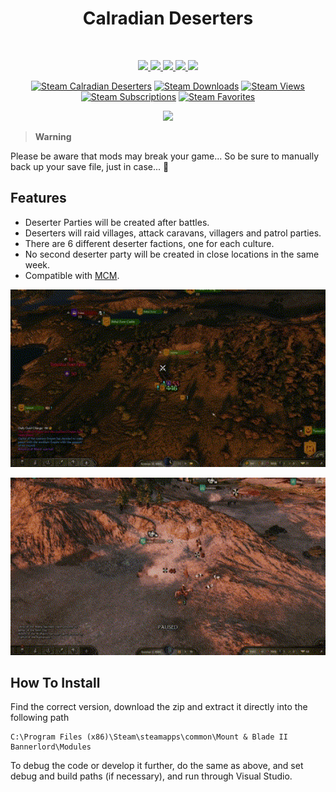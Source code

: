 <h1 align="center">Calradian Deserters</h1>
<br>

<p align="center">
        <a href="https://www.nexusmods.com/mountandblade2bannerlord/mods/5829" alt="NexusMods Calradian-Deserters">
    <img src="https://img.shields.io/badge/NexusMods-Calradian%20Deserters%20V2.svg" />
  </a>
  <a href="https://www.nexusmods.com/mountandblade2bannerlord/mods/5829" alt="NexusMods Calradian-Deserters">
    <img src="https://img.shields.io/endpoint?url=https%3A%2F%2Fnexusmods-version-pzk4e0ejol6j.runkit.sh%3FgameId%3Dmountandblade2bannerlord%26modId%3D5829" />
  </a>
  <a href="https://www.nexusmods.com/mountandblade2bannerlord/mods/5829" alt="NexusMods Calradian-Deserters">
    <img src="https://img.shields.io/endpoint?url=https%3A%2F%2Fnexusmods-downloads-ayuqql60xfxb.runkit.sh%2F%3Ftype%3Dunique%26gameId%3D3174%26modId%3D5829" />
  </a>
  <a href="https://www.nexusmods.com/mountandblade2bannerlord/mods/5829" alt="NexusMods Calradian-Deserters">
    <img src="https://img.shields.io/endpoint?url=https%3A%2F%2Fnexusmods-downloads-ayuqql60xfxb.runkit.sh%2F%3Ftype%3Dtotal%26gameId%3D3174%26modId%3D5829" />
  </a>
  <a href="https://www.nexusmods.com/mountandblade2bannerlord/mods/5829" alt="NexusMods Calradian-Deserters">
    <img src="https://img.shields.io/endpoint?url=https%3A%2F%2Fnexusmods-downloads-ayuqql60xfxb.runkit.sh%2F%3Ftype%3Dviews%26gameId%3D3174%26modId%3D5829" />
  </a>
</p>

<p align="center">
  <a href="https://steamcommunity.com/sharedfiles/filedetails/?id=3021502597"><img alt="Steam Calradian Deserters" src="https://img.shields.io/badge/Steam-Calradian%20Deserters-blue.svg" /></a>
  <a href="https://steamcommunity.com/sharedfiles/filedetails/?id=3021502597"><img alt="Steam Downloads" src="https://img.shields.io/steam/downloads/3021502597?label=Downloads&color=blue"></a>
  <a href="https://steamcommunity.com/sharedfiles/filedetails/?id=3021502597"><img alt="Steam Views" src="https://img.shields.io/steam/views/3021502597?label=Views&color=blue"></a>
  <a href="https://steamcommunity.com/sharedfiles/filedetails/?id=3021502597"><img alt="Steam Subscriptions" src="https://img.shields.io/steam/subscriptions/3021502597?label=Subscriptions&color=blue"></a>
  <a href="https://steamcommunity.com/sharedfiles/filedetails/?id=3021502597"><img alt="Steam Favorites" src="https://img.shields.io/steam/favorites/3021502597?label=Favorites&color=blue"></a>
</p>

<p align="center">
    <kbd>
        <img src="https://staticdelivery.nexusmods.com/mods/3174/images/headers/5829_1692265681.jpg" width="800">
    </kbd>
</p>




> **Warning**

Please be aware that mods may break your game... So be sure to manually back up your save file, just in case... :ghost:

## Features

- Deserter Parties will be created after battles.
- Deserters will raid villages, attack caravans, villagers and patrol parties.
- There are 6 different deserter factions, one for each culture.
- No second deserter party will be created in close locations in the same week.
- Compatible with [MCM](https://www.nexusmods.com/mountandblade2bannerlord/mods/612).


<p align="center">
    <kbd>
        <img src="gifs/1.gif" alt="animated" width="800"/>
    </kbd>
</p>

<p align="center">
    <kbd>
        <img src="gifs/2.gif" alt="animated" width="800"/>
    </kbd>
</p>


## How To Install

Find the correct version, download the zip and extract it directly into the following path

```
C:\Program Files (x86)\Steam\steamapps\common\Mount & Blade II Bannerlord\Modules
```


To debug the code or develop it further, do the same as above, and set debug and build paths (if necessary), and run through Visual Studio.